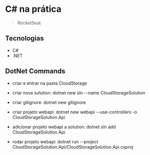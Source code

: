 # C# na prática

> RocketSeat

## Tecnologias

- C#
- .NET

## DotNet Commands

- criar e entrar na pasta CloudStorage

- criar nova solution: dotnet new sln --name CloudStorageSolution

- criar gitignore: dotnet new gitignore

- criar projeto webapi: dotnet new webapi --use-controllers -o CloudStorageSolution.Api

- adicionar projeto webapi a solution: dotnet sln add CloudStorageSolution.Api

- rodar projeto webapi: dotnet run --project CloudStorageSolution.Api/CloudStorageSolution.Api.csproj
